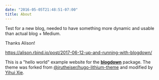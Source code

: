 ```yaml
---
date: "2016-05-05T21:48:51-07:00"
title: About
---
```


Test for a new blog, needed to have something more dynamic and usable than actual blog + Medium.

Thanks Alison!

https://alison.rbind.io/post/2017-06-12-up-and-running-with-blogdown/

This is a "hello world" example website for the [**blogdown**](https://github.com/rstudio/blogdown) package. The theme was forked from [@jrutheiser/hugo-lithium-theme](https://github.com/jrutheiser/hugo-lithium-theme) and modified by [Yihui Xie](https://github.com/yihui/hugo-lithium).
